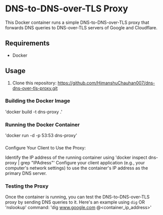 # DNS-to-DNS-over-TLS Proxy

This Docker container runs a simple DNS-to-DNS-over-TLS proxy that forwards DNS queries to DNS-over-TLS servers of Google and Cloudflare.

## Requirements

- Docker

## Usage

1. Clone this repository: https://github.com/HimanshuChauhan007/dns-dns-over-tls-proxy.git

### Building the Docker Image
'docker build -t dns-proxy .'

### Running the Docker Container
'docker run -d -p 53:53 dns-proxy'

###
Configure Your Client to Use the Proxy:

Identify the IP address of the running container using 'docker inspect dns-proxy | grep "IPAdress"'
Configure your client application (e.g., your computer's network settings) to use the container's IP address as the primary DNS server.

### Testing the Proxy
Once the container is running, you can test the DNS-to-DNS-over-TLS proxy by sending DNS queries to it. Here's an example using `dig` OR 'nslookup' command:
'dig www.google.com @<container_ip_address>'
